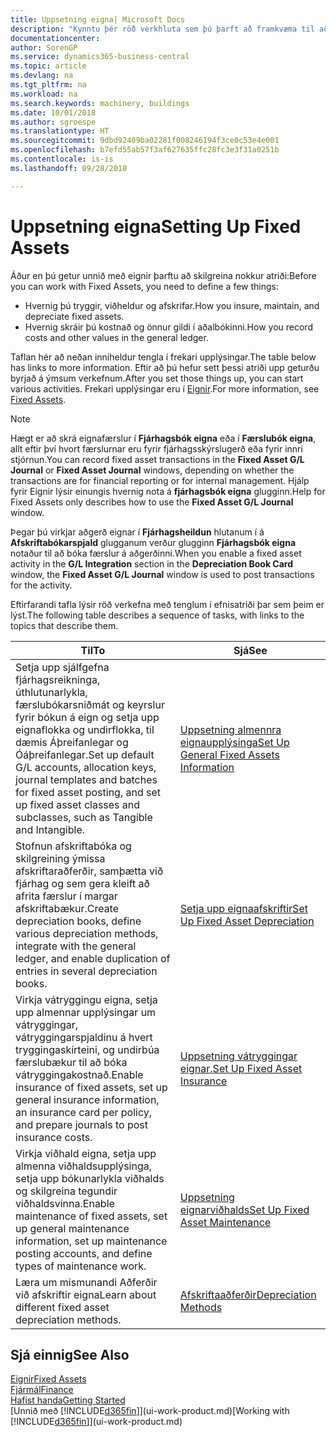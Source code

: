 ```yaml
---
title: Uppsetning eigna| Microsoft Docs
description: "Kynntu þér röð verkhluta sem þú þarft að framkvæma til að setja upp eignir, eins og t.d. þá sem tengjast vélum eða byggingum."
documentationcenter: 
author: SorenGP
ms.service: dynamics365-business-central
ms.topic: article
ms.devlang: na
ms.tgt_pltfrm: na
ms.workload: na
ms.search.keywords: machinery, buildings
ms.date: 10/01/2018
ms.author: sgroespe
ms.translationtype: HT
ms.sourcegitcommit: 9dbd92409ba02281f008246194f3ce0c53e4e001
ms.openlocfilehash: b7efd55ab57f3af627635ffc28fc3e3f31a0251b
ms.contentlocale: is-is
ms.lasthandoff: 09/28/2018

---
```

# <a name="setting-up-fixed-assets"></a><span data-ttu-id="5a729-103">Uppsetning eigna</span><span class="sxs-lookup"><span data-stu-id="5a729-103">Setting Up Fixed Assets</span></span>
<span data-ttu-id="5a729-104">Áður en þú getur unnið með eignir þarftu að skilgreina nokkur atriði:</span><span class="sxs-lookup"><span data-stu-id="5a729-104">Before you can work with Fixed Assets, you need to define a few things:</span></span>  

* <span data-ttu-id="5a729-105">Hvernig þú tryggir, viðheldur og afskrifar.</span><span class="sxs-lookup"><span data-stu-id="5a729-105">How you insure, maintain, and depreciate fixed assets.</span></span>  
* <span data-ttu-id="5a729-106">Hvernig skráir þú kostnað og önnur gildi í aðalbókinni.</span><span class="sxs-lookup"><span data-stu-id="5a729-106">How you record costs and other values in the general ledger.</span></span>  

<span data-ttu-id="5a729-107">Taflan hér að neðan inniheldur tengla í frekari upplýsingar.</span><span class="sxs-lookup"><span data-stu-id="5a729-107">The table below has links to more information.</span></span> <span data-ttu-id="5a729-108">Eftir að þú hefur sett þessi atriði upp geturðu byrjað á ýmsum verkefnum.</span><span class="sxs-lookup"><span data-stu-id="5a729-108">After you set those things up, you can start various activities.</span></span> <span data-ttu-id="5a729-109">Frekari upplýsingar eru í [Eignir](fa-manage.md).</span><span class="sxs-lookup"><span data-stu-id="5a729-109">For more information, see [Fixed Assets](fa-manage.md).</span></span>  

> [!NOTE]  
>   <span data-ttu-id="5a729-110">Hægt er að skrá eignafærslur í **Fjárhagsbók eigna** eða í **Færslubók eigna**, allt eftir því hvort færslurnar eru fyrir fjárhagsskýrslugerð eða fyrir innri stjórnun.</span><span class="sxs-lookup"><span data-stu-id="5a729-110">You can record fixed asset transactions in the **Fixed Asset G/L Journal** or **Fixed Asset Journal** windows, depending on whether the transactions are for financial reporting or for internal management.</span></span> <span data-ttu-id="5a729-111">Hjálp fyrir Eignir lýsir einungis hvernig nota á **fjárhagsbók eigna** glugginn.</span><span class="sxs-lookup"><span data-stu-id="5a729-111">Help for Fixed Assets only describes how to use the **Fixed Asset G/L Journal** window.</span></span>  

<span data-ttu-id="5a729-112">Þegar þú virkjar aðgerð eignar í **Fjárhagsheildun** hlutanum í á **Afskriftabókarspjald** glugganum verður glugginn **Fjárhagsbók eigna** notaður til að bóka færslur á aðgerðinni.</span><span class="sxs-lookup"><span data-stu-id="5a729-112">When you enable a fixed asset activity in the **G/L Integration** section in the **Depreciation Book Card** window, the **Fixed Asset G/L Journal** window is used to post transactions for the activity.</span></span>

<span data-ttu-id="5a729-113">Eftirfarandi tafla lýsir röð verkefna með tenglum í efnisatriði þar sem þeim er lýst.</span><span class="sxs-lookup"><span data-stu-id="5a729-113">The following table describes a sequence of tasks, with links to the topics that describe them.</span></span>  

| <span data-ttu-id="5a729-114">Til</span><span class="sxs-lookup"><span data-stu-id="5a729-114">To</span></span> | <span data-ttu-id="5a729-115">Sjá</span><span class="sxs-lookup"><span data-stu-id="5a729-115">See</span></span> |
| --- | --- |
| <span data-ttu-id="5a729-116">Setja upp sjálfgefna fjárhagsreikninga, úthlutunarlykla, færslubókarsniðmát og keyrslur fyrir bókun á eign og setja upp eignaflokka og undirflokka, til dæmis Áþreifanlegar og Óáþreifanlegar.</span><span class="sxs-lookup"><span data-stu-id="5a729-116">Set up default G/L accounts, allocation keys, journal templates and batches for fixed asset posting, and set up fixed asset classes and subclasses, such as Tangible and Intangible.</span></span> |[<span data-ttu-id="5a729-117">Uppsetning almennra eignaupplýsinga</span><span class="sxs-lookup"><span data-stu-id="5a729-117">Set Up General Fixed Assets Information</span></span>](fa-how-setup-general.md) |
| <span data-ttu-id="5a729-118">Stofnun afskriftabóka og skilgreining ýmissa afskriftaraðferðir, samþætta við fjárhag og sem gera kleift að afrita færslur í margar afskriftabækur.</span><span class="sxs-lookup"><span data-stu-id="5a729-118">Create depreciation books, define various depreciation methods, integrate with the general ledger, and enable duplication of entries in several depreciation books.</span></span> |[<span data-ttu-id="5a729-119">Setja upp eignaafskriftir</span><span class="sxs-lookup"><span data-stu-id="5a729-119">Set Up Fixed Asset Depreciation</span></span>](fa-how-setup-depreciation.md) |
| <span data-ttu-id="5a729-120">Virkja vátryggingu eigna, setja upp almennar upplýsingar um vátryggingar, vátryggingarspjaldinu á hvert tryggingaskírteini, og undirbúa færslubækur til að bóka vátryggingakostnað.</span><span class="sxs-lookup"><span data-stu-id="5a729-120">Enable insurance of fixed assets, set up general insurance information, an insurance card per policy, and prepare journals to post insurance costs.</span></span> |[<span data-ttu-id="5a729-121">Uppsetning vátryggingar eignar.</span><span class="sxs-lookup"><span data-stu-id="5a729-121">Set Up Fixed Asset Insurance</span></span>](fa-how-setup-insurance.md) |
| <span data-ttu-id="5a729-122">Virkja viðhald eigna, setja upp almenna viðhaldsupplýsinga, setja upp bókunarlykla viðhalds og skilgreina tegundir viðhaldsvinna.</span><span class="sxs-lookup"><span data-stu-id="5a729-122">Enable maintenance of fixed assets, set up general maintenance information, set up maintenance posting accounts, and define types of maintenance work.</span></span> |[<span data-ttu-id="5a729-123">Uppsetning eignarviðhalds</span><span class="sxs-lookup"><span data-stu-id="5a729-123">Set Up Fixed Asset Maintenance</span></span>](fa-how-setup-maintenance.md) |
| <span data-ttu-id="5a729-124">Læra um mismunandi Aðferðir við afskriftir eigna</span><span class="sxs-lookup"><span data-stu-id="5a729-124">Learn about different fixed asset depreciation methods.</span></span> |[<span data-ttu-id="5a729-125">Afskriftaaðferðir</span><span class="sxs-lookup"><span data-stu-id="5a729-125">Depreciation Methods</span></span>](fa-depreciation-methods.md) |

## <a name="see-also"></a><span data-ttu-id="5a729-126">Sjá einnig</span><span class="sxs-lookup"><span data-stu-id="5a729-126">See Also</span></span>
[<span data-ttu-id="5a729-127">Eignir</span><span class="sxs-lookup"><span data-stu-id="5a729-127">Fixed Assets</span></span>](fa-manage.md)  
[<span data-ttu-id="5a729-128">Fjármál</span><span class="sxs-lookup"><span data-stu-id="5a729-128">Finance</span></span>](finance.md)  
[<span data-ttu-id="5a729-129">Hafist handa</span><span class="sxs-lookup"><span data-stu-id="5a729-129">Getting Started</span></span>](product-get-started.md)  
<span data-ttu-id="5a729-130">[Unnið með [!INCLUDE[d365fin](includes/d365fin_md.md)]](ui-work-product.md)</span><span class="sxs-lookup"><span data-stu-id="5a729-130">[Working with [!INCLUDE[d365fin](includes/d365fin_md.md)]](ui-work-product.md)</span></span>

